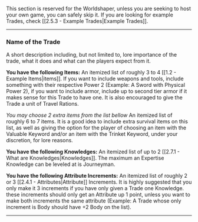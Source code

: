 This section is reserved for the Worldshaper, unless you are seeking to host your own game, you can safely skip it. If you are looking for example Trades, check [[2.5.3 - Example Trades|Example Trades]].

___
### Name of the Trade
A short description including, but not limited to, lore importance of the trade, what it does and what can the players expect from it.

__You have the following Items:__
An itemized list of roughly 3 to 4 [[1.2 - Example Items|items]]. If you want to include weapons and tools, include something with their respective Power 2 (Example: A Sword with Physical Power 2), if you want to include armor, include up to second tier armor if it makes sense for this Trade to have one. It is also encouraged to give the Trade a unit of Travel Rations.

_You may choose 2 extra items from the list bellow_
An itemized list of roughly 6 to 7 items. It is a good idea to include extra survival items on this list, as well as giving the option for the player of choosing an item with the Valuable Keyword and/or an item with the Trinket Keyword, under your discretion, for lore reasons.


__You have the following Knowledges:__
An itemized list of up to 2 [[2.7.1 - What are Knowledges|Knowledges]]. The maximum an Expertise Knowledge can be leveled at is Journeyman.


__You have the following Attribute Increments:__
An itemized list of roughly 2 or 3 [[2.4.1 - Attributes|Attribute]] Increments. It is highly suggested that you only make it 3 increments if you have only given a Trade one Knowledge. these increments should only get an Attribute up 1 point, unless you want to make both increments the same attribute (Example: A Trade whose only increment is Body should have +2 Body on the list).

___